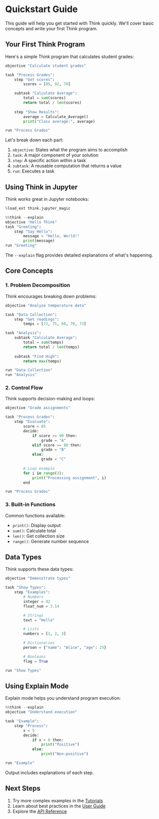 # Quickstart Guide

This guide will help you get started with Think quickly. We'll cover basic concepts and write your first Think program.

## Your First Think Program

Here's a simple Think program that calculates student grades:

```python
objective "Calculate student grades"

task "Process Grades":
    step "Get scores":
        scores = [85, 92, 78]

    subtask "Calculate Average":
        total = sum(scores)
        return total / len(scores)
    
    step "Show Results":
        average = Calculate_Average()
        print("Class average:", average)

run "Process Grades"
```

Let's break down each part:

1. `objective`: States what the program aims to accomplish
2. `task`: A major component of your solution
3. `step`: A specific action within a task
4. `subtask`: A reusable computation that returns a value
5. `run`: Executes a task

## Using Think in Jupyter

Think works great in Jupyter notebooks:

```python
%load_ext think.jupyter_magic

%%think --explain
objective "Hello Think"
task "Greeting":
    step "Say Hello":
        message = "Hello, World!"
        print(message)
run "Greeting"
```

The `--explain` flag provides detailed explanations of what's happening.

## Core Concepts

### 1. Problem Decomposition

Think encourages breaking down problems:

```python
objective "Analyze temperature data"

task "Data Collection":
    step "Get readings":
        temps = [72, 75, 68, 70, 73]

task "Analysis":
    subtask "Calculate Average":
        total = sum(temps)
        return total / len(temps)
    
    subtask "Find High":
        return max(temps)

run "Data Collection"
run "Analysis"
```

### 2. Control Flow

Think supports decision-making and loops:

```python
objective "Grade assignments"

task "Process Grades":
    step "Evaluate":
        score = 85
        decide:
            if score >= 90 then:
                grade = "A"
            elif score >= 80 then:
                grade = "B"
            else:
                grade = "C"
        
        # Loop example
        for i in range(3):
            print("Processing assignment", i)
        end

run "Process Grades"
```

### 3. Built-in Functions

Common functions available:
- `print()`: Display output
- `sum()`: Calculate total
- `len()`: Get collection size
- `range()`: Generate number sequence

## Data Types

Think supports these data types:

```python
objective "Demonstrate types"

task "Show Types":
    step "Examples":
        # Numbers
        integer = 42
        float_num = 3.14

        # Strings
        text = "Hello"

        # Lists
        numbers = [1, 2, 3]

        # Dictionaries
        person = {"name": "Alice", "age": 25}

        # Booleans
        flag = True

run "Show Types"
```

## Using Explain Mode

Explain mode helps you understand program execution:

```python
%%think --explain
objective "Understand execution"

task "Example":
    step "Process":
        x = 5
        decide:
            if x > 0 then:
                print("Positive")
            else:
                print("Non-positive")

run "Example"
```

Output includes explanations of each step.

## Next Steps

1. Try more complex examples in the [Tutorials](tutorials/index.html)
2. Learn about best practices in the [User Guide](user_guide/index.html)
3. Explore the [API Reference](api_reference/index.html)
